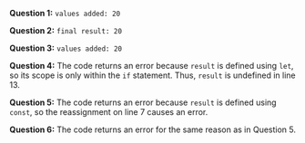 **Question 1:** `values added: 20`

**Question 2:** `final result: 20`

**Question 3:** `values added: 20`

**Question 4:** The code returns an error because `result` is defined using `let`, so its scope is only within the `if` statement. Thus, `result` is undefined in line 13.

**Question 5:** The code returns an error because `result` is defined using `const`, so the reassignment on line 7 causes an error.

**Question 6:** The code returns an error for the same reason as in Question 5.